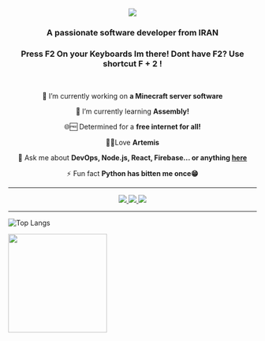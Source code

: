 <h1 align="center">
    <img src="https://readme-typing-svg.herokuapp.com/?font=Righteous&size=35&center=true&vCenter=true&width=500&height=70&duration=4000&lines=Hi+There!+👋;+I'm+F2²!;" />
</h1>

<h3 align="center">A passionate software developer from IRAN</h3>
<h3 align="center">Press <kdb>F2</kdb> On your Keyboards Im there! Dont have F2? Use shortcut F + 2 !</h3>

<br/>

<div align="center">
 
 🔭 I’m currently working on **a Minecraft server software**
 
 🌱 I’m currently learning **Assembly!**

 🌐🆓 Determined for a **free internet for all!**

 🏹🎆Love **Artemis**

 
 💬 Ask me about **DevOps, Node.js, React, Firebase... or anything [here](https://github.com/F2Codes/F2Codes/issues)**

⚡ Fun fact **Python has bitten me once😁**

 </div>

 <hr>
 
<div margin-left="10px" align="center"> 
  <a href="mailto:matinf2dev@gmail.com">
    <img src="https://skillicons.dev/icons?i=gmail&perline=3" />
  </a>
  <a href="https://linkedin.com/in/matin-hajzeinali" target="_blank">
    <img src="https://skillicons.dev/icons?i=linkedin&perline=3" target="_blank" />
  </a>
  <a href="https://twitter.com/Not_matin0/" target="_blank">
     <img src="https://skillicons.dev/icons?i=twitter" target="_blank" /> <!-- sqlite, safari, google-chrome are other good icon options -->
  </a>
</div>
<hr>



![Top Langs](https://github-readme-stats.vercel.app/api/top-langs/?username=F2Codes&stats_format=bytes&theme=dark)

 

<a item-align="center" href="https://github.com/F2Codes/github-readme-stats">
  <img height="200" align="center" src="https://github-readme-stats.vercel.app/api?username=F2Codes&theme=dark" />
</a>
